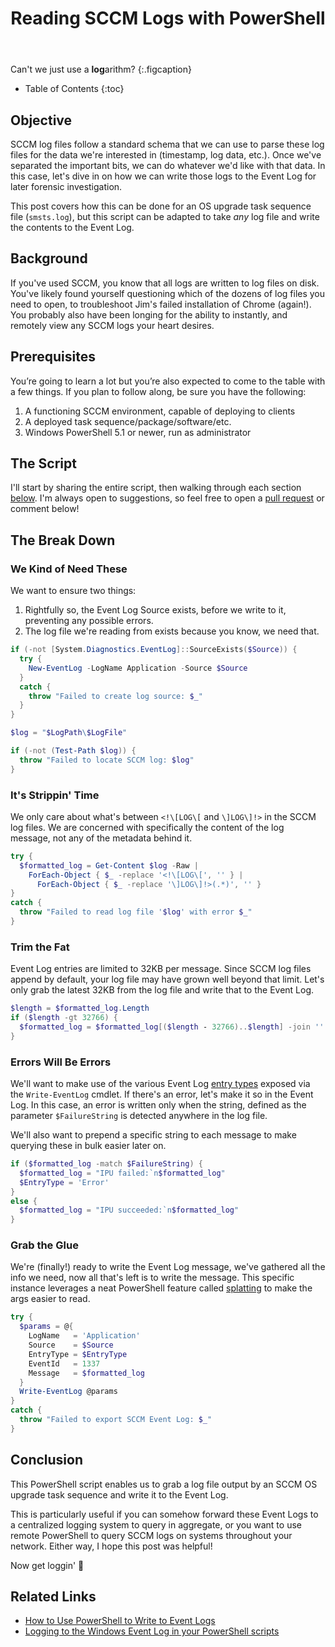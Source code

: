 ﻿---
layout: post
title: Reading SCCM Logs with PowerShell
image: /assets/img/blog/logs.jpg
description: >
  How to write SCCM logs to the Event Log.
tags: [dev, SCCM, windows, powershell]
---

Can't we just use a **log**arithm?
{:.figcaption}

- Table of Contents
{:toc}

## Objective

SCCM log files follow a standard schema that we can use to parse these
log files for the data we're interested in (timestamp, log data, etc.). Once
we've separated the important bits, we can do whatever we'd like with that data.
In this case, let's dive in on how we can write those logs to the Event Log for
later forensic investigation.

This post covers how this can be done for an OS upgrade task sequence file
(`smsts.log`), but this script can be adapted to take *any* log file and write
the contents to the Event Log.

## Background

If you've used SCCM, you know that all logs are written to log files on disk.
You've likely found yourself questioning which of the dozens of log files you
need to open, to troubleshoot Jim's failed installation of Chrome (again!). You
probably also have been longing for the ability to instantly, and remotely view
any SCCM logs your heart desires.

## Prerequisites

You’re going to learn a lot but you’re also expected to come to the table with
a few things. If you plan to follow along, be sure you have the following:

1. A functioning SCCM environment, capable of deploying to clients
1. A deployed task sequence/package/software/etc.
1. Windows PowerShell 5.1 or newer, run as administrator

## The Script

I'll start by sharing the entire script, then walking through each section
[below](#the-break-down). I'm always open to suggestions, so feel free to open a
[pull
request](https://github.com/TsekNet/PowerShell/edit/master/SCCMLogs/Write-SCCMLogs.ps1)
or comment below!

<script src="https://emgithub.com/embed.js?target=https%3A%2F%2Fgithub.com%2FTsekNet%2FPowerShell%2Fblob%2Fmaster%2FSCCMLogs%2FWrite-SCCMLogs.ps1&style=obsidian&showBorder=on&showFileMeta=on"></script>

## The Break Down

### We Kind of Need These

We want to ensure two things:

1. Rightfully so, the Event Log Source exists, before we write to it, preventing
any possible errors.
1. The log file we're reading from exists because you know, we need
that.

```powershell
if (-not [System.Diagnostics.EventLog]::SourceExists($Source)) {
  try {
    New-EventLog -LogName Application -Source $Source
  }
  catch {
    throw "Failed to create log source: $_"
  }
}

$log = "$LogPath\$LogFile"

if (-not (Test-Path $log)) {
  throw "Failed to locate SCCM log: $log"
}
```

### It's Strippin' Time

We only care about what's between `<!\[LOG\[` and `\]LOG\]!>` in the SCCM log
files. We are concerned with specifically the content of the log message, not
any of the metadata behind it.

```powershell
try {
  $formatted_log = Get-Content $log -Raw |
    ForEach-Object { $_ -replace '<!\[LOG\[', '' } |
      ForEach-Object { $_ -replace '\]LOG\]!>(.*)', '' }
}
catch {
  throw "Failed to read log file '$log' with error $_"
}
```

### Trim the Fat

Event Log entries are limited to 32KB per message. Since SCCM log files append
by default, your log file may have grown well beyond that
limit. Let's only grab the latest 32KB from the log file and write that to the
Event Log.

```powershell
$length = $formatted_log.Length
if ($length -gt 32766) {
  $formatted_log = $formatted_log[($length - 32766)..$length] -join ''
}
```

### Errors Will Be Errors

We'll want to make use of the various Event Log [entry
types](https://docs.microsoft.com/en-us/dotnet/api/system.diagnostics.eventlogentrytype?view=dotnet-plat-ext-3.1)
exposed via the `Write-EventLog` cmdlet. If there's an error, let's make it
so in the Event Log. In this case, an error is written only when the string,
defined as the parameter `$FailureString` is detected anywhere in the log file.

We'll also want to prepend a specific string to each message to make querying
these in bulk easier later on.

```powershell
if ($formatted_log -match $FailureString) {
  $formatted_log = "IPU failed:`n$formatted_log"
  $EntryType = 'Error'
}
else {
  $formatted_log = "IPU succeeded:`n$formatted_log"
}
```

### Grab the Glue

We're (finally!) ready to write the Event Log message, we've gathered all the
info we need, now all that's left is to write the message. This specific
instance leverages a neat PowerShell feature called
[splatting](https://docs.microsoft.com/en-us/powershell/module/microsoft.powershell.core/about/about_splatting?view=powershell-7)
to make the args easier to read.

```powershell
try {
  $params = @{
    LogName   = 'Application'
    Source    = $Source
    EntryType = $EntryType
    EventId   = 1337
    Message   = $formatted_log
  }
  Write-EventLog @params
}
catch {
  throw "Failed to export SCCM Event Log: $_"
}
```

## Conclusion

This PowerShell script enables us to grab a log file output by an SCCM OS
upgrade task sequence and write it to the Event Log.

This is particularly useful if you can somehow forward these Event Logs to a
centralized logging system to query in aggregate, or you want to use remote
PowerShell to query SCCM logs on systems throughout your network. Either way, I
hope this post was helpful!

Now get loggin' 📝

## Related Links

- [How to Use PowerShell to Write to Event Logs](https://devblogs.microsoft.com/scripting/how-to-use-powershell-to-write-to-event-logs/)
- [Logging to the Windows Event Log in your PowerShell scripts](https://4sysops.com/archives/logging-to-the-windows-event-log-in-your-powershell-scripts/)